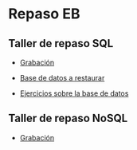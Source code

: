 # Repaso EB

## Taller de repaso SQL

- [Grabación](https://us-lti.bbcollab.com/collab/ui/session/playback/load/56fb5347a788452693f348428840f8b7)

- <a href="https://github.com/jmayta1984/database-design/blob/main/sql-review/movies_restore.sql" target="_blank">Base de datos a restaurar</a>

- [Ejercicios sobre la base de datos](https://github.com/jmayta1984/database-design/blob/main/sql-review/movies-queries.sql)


## Taller de repaso NoSQL
- [Grabación](https://us-lti.bbcollab.com/recording/1f281e5bb6eb459b9c49df69ff08fb5e)
